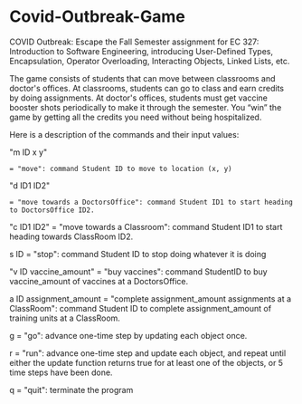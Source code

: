 # Covid-Outbreak-Game

COVID Outbreak: Escape the Fall Semester assignment for EC 327: Introduction to Software Engineering, introducing User-Defined Types, Encapsulation, Operator Overloading, Interacting Objects, Linked Lists, etc.

The game consists of students that can move between classrooms and doctor's offices. At classrooms, students can go to class and earn credits by doing assignments. At doctor's offices, students must get vaccine booster shots periodically to make it through the semester. You “win” the game by getting all the credits you need without being hospitalized.

Here is a description of the commands and their input values:

"m ID x y"

    = "move": command Student ID to move to location (x, y)
    
"d ID1 ID2"

    = "move towards a DoctorsOffice": command Student ID1 to start heading to DoctorsOffice ID2.

"c ID1 ID2"
    = "move towards a Classroom": command Student ID1 to start heading towards ClassRoom ID2.

s ID
    = "stop": command Student ID to stop doing whatever it is doing

"v ID vaccine_amount"
    = "buy vaccines": command StudentID to buy vaccine_amount of vaccines at a DoctorsOffice.

a ID assignment_amount
    = "complete assignment_amount assignments at a ClassRoom": command Student ID to complete assignment_amount of training units at a ClassRoom.

g
    = "go": advance one-time step by updating each object once.

r
    = "run": advance one-time step and update each object, and repeat until either the update function returns true for at least one of the objects, or 5 time steps have been done.

q
    = "quit": terminate the program
